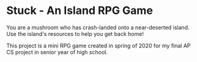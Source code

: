 # Stuck - An Island RPG Game

You are a mushroom who has crash-landed onto a near-deserted island. Use the island's resources to help you get back home!

This project is a mini RPG game created in spring of 2020 for my final AP CS project in senior year of high school. 
